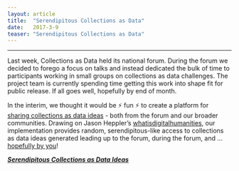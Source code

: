 ```yaml
---
layout: article
title:  "Serendipitous Collections as Data"
date:   2017-3-9 
teaser: "Serendipitous Collections as Data"
---
```

---

Last week, Collections as Data held its national forum. During the forum we decided to forego a focus on talks and instead dedicated the bulk of time  to participants working in small groups on collections as data challenges. The project team is currently spending time getting this work into shape fit for public release. If all goes well, hopefully by end of month.

In the interim, we thought it would be ⚡ fun ⚡  to create a platform for [sharing collections as data ideas](https://collectionsasdata.github.io/ideas/) - both from the forum and our broader communities. Drawing on Jason Heppler’s [whatisdigitalhumanities](http://whatisdigitalhumanities.com/), our implementation provides random, serendipitous-like access to collections as data ideas generated leading up to the forum, during the forum, and ... [hopefully by you](https://docs.google.com/forms/d/e/1FAIpQLSfl86SoImQMtkCIkeAxZJZcnCcCiVUsP1UU5GKYQ68hFxx4pg/viewform?usp=sf_link)! 

[***Serendipitous Collections as Data Ideas***](https://collectionsasdata.github.io/ideas/)
